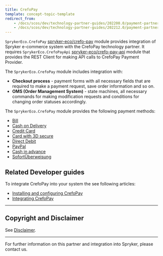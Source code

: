 ```yaml
---
title: CrefoPay
template: concept-topic-template
redirect_from:
    - /docs/scos/dev/technology-partner-guides/202200.0/payment-partners/crefopay/crefopay.html
    - /docs/scos/dev/technology-partner-guides/202212.0/payment-partners/crefopay/crefopay.html
---
```


`SprykerEco.CrefoPay` [spryker-eco/crefo-pay](https://github.com/spryker-eco/crefo-pay) module provides integration of Spryker e-commerce system with the CrefoPay technology partner. It requires `SprykerEco.CrefoPayApi` [spryker-eco/crefo-pay-api](https://github.com/spryker-eco/crefo-pay-api) module that provides the REST Client for making API calls to CrefoPay Payment Provider.

The `SprykerEco.CrefoPay` module includes integration with:

* **Checkout process** - payment forms with all necessary fields that are required to make a payment request, save order information and so on.
* **OMS (Order Management System)** - state machines, all necessary commands for making modification requests and conditions for changing order statuses accordingly.

The `SprykerEco.CrefoPay` module provides the following payment methods:

* [Bill](/docs/pbc/all/payment-service-provider/{{page.version}}/third-party-integrations/crefopay/crefopay-payment-methods.html#bill)
* [Cash on Delivery](/docs/pbc/all/payment-service-provider/{{page.version}}/third-party-integrations/crefopay/crefopay-payment-methods.html#cash-on-delivery)
* [Credit Card](/docs/pbc/all/payment-service-provider/{{page.version}}/third-party-integrations/crefopay/crefopay-payment-methods.html#credit-card)
* [Card with 3D secure](/docs/pbc/all/payment-service-provider/{{page.version}}/third-party-integrations/crefopay/crefopay-payment-methods.html#credit-card-with-3d-secure)
* [Direct Debit](/docs/pbc/all/payment-service-provider/{{page.version}}/third-party-integrations/crefopay/crefopay-payment-methods.html#direct-debit)
* [PayPal](/docs/pbc/all/payment-service-provider/{{page.version}}/third-party-integrations/crefopay/crefopay-payment-methods.html#paypal)
* [Cash in advance](/docs/pbc/all/payment-service-provider/{{page.version}}/third-party-integrations/crefopay/crefopay-payment-methods.html#cash-in-advance)
* [SofortÜberweisung](/docs/pbc/all/payment-service-provider/{{page.version}}/third-party-integrations/crefopay/crefopay-payment-methods.html#sofortberweisung)


## Related Developer guides

To integrate CrefoPay into your system the see following articles:
* [Installing and configuring CrefoPay](/docs/pbc/all/payment-service-provider/{{page.version}}/third-party-integrations/crefopay/install-and-configure-crefopay.html)
* [Integrating CrefoPay](/docs/pbc/all/payment-service-provider/{{page.version}}/third-party-integrations/crefopay/integrate-crefopay.html)

---

## Copyright and Disclaimer

See [Disclaimer](https://github.com/spryker/spryker-documentation).

---
For further information on this partner and integration into Spryker, please contact us.

<div class="hubspot-form js-hubspot-form" data-portal-id="2770802" data-form-id="163e11fb-e833-4638-86ae-a2ca4b929a41" id="hubspot-1"></div>
